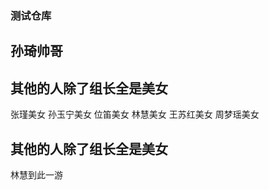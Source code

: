 ﻿### 测试仓库  


## 孙琦帅哥

## 其他的人除了组长全是美女 

张瑾美女 孙玉宁美女 位笛美女 林慧美女 王苏红美女 周梦瑶美女

## 其他的人除了组长全是美女
 林慧到此一游

